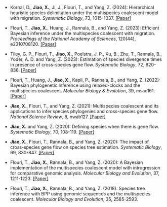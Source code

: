 - Kornai, D., <strong>Jiao, X.</strong>, Ji, J., Flouri, T., and Yang, Z. (2024): Hierarchical heuristic species delimitation under the multispecies coalescent model with migration. <i>Systematic Biology</i>, 73, 1015-1037. [[Paper]](https://doi.org/10.1093/sysbio/syae050)

- Flouri, T., <strong>Jiao, X.</strong>, Huang, J., Rannala, B., and Yang, Z. (2023): Efficient Bayesian inference under the multispecies coalescent with migration. <i>Proceedings of the National Academy of Sciences</i>, 120(44), e2310708120. [[Paper]](https://doi.org/10.1073/pnas.2310708120)

- Tiley, G. P., Flouri, T., <strong>Jiao, X.</strong>, Poelstra, J. P., Xu, B., Zhu, T., Rannala, B., Yoder, A. D. and Yang, Z. (2023): Estimation of species divergence times in presence of cross-species gene flow. <i>Systematic Biology</i>, 72, 820-836. [[Paper]](https://doi.org/10.1093/sysbio/syad015)

- Flouri, T., Huang, J., <strong>Jiao, X.</strong>, Kapli, P., Rannala, B., and Yang, Z. (2022): Bayesian phylogenetic inference using relaxed-clocks and the multispecies coalescent. <i>Molecular Biology & Evolution</i>, 39, msac161. [[Paper]](https://doi.org/10.1093/molbev/msac161)

- <strong>Jiao, X.</strong>, Flouri, T., and Yang, Z. (2021): Multispecies coalescent and its applications to infer species phylogenies and cross-species gene flow. <i>National Science Review</i>, 8, nwab127. [[Paper]](https://doi.org/10.1093/nsr/nwab127)

- <strong>Jiao, X.</strong> and Yang, Z. (2020): Defining species when there is gene flow. <i>Systematic Biology</i>, 70, 108-119. [[Paper]](https://doi.org/10.1093/sysbio/syaa052)

- <strong>Jiao, X.</strong>, Flouri, T., Rannala, B., and Yang, Z. (2020): The impact of cross-species gene flow on species tree estimation. <i>Systematic Biology</i>, 69, 830-847. [[Paper]](https://doi.org/10.1093/sysbio/syaa001)

- Flouri, T., <strong>Jiao, X.</strong>, Rannala, B., and Yang, Z. (2020): A Bayesian implementation of the multispecies coalescent model with introgression for comparative genomic analysis. <i>Molecular Biology and Evolution</i>, 37, 1211-1223. [[Paper]](https://doi.org/10.1093/molbev/msz296)

- Flouri, T., <strong>Jiao, X.</strong>, Rannala, B., and Yang, Z. (2018). Species tree inference with BPP using genomic sequences and the multispecies coalescent. <i>Molecular
 Biology and Evolution</i>, 35, 2585-2593.

